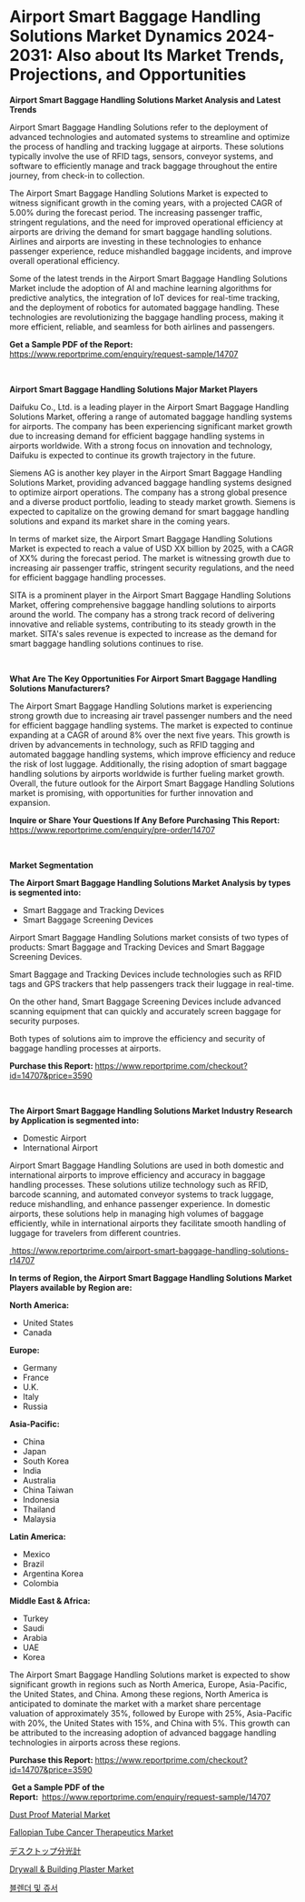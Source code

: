<p><h1>Airport Smart Baggage Handling Solutions Market Dynamics 2024-2031: Also about Its Market Trends, Projections, and Opportunities</h1></p><p><strong>Airport Smart Baggage Handling Solutions Market Analysis and Latest Trends</strong></p>
<p><p>Airport Smart Baggage Handling Solutions refer to the deployment of advanced technologies and automated systems to streamline and optimize the process of handling and tracking luggage at airports. These solutions typically involve the use of RFID tags, sensors, conveyor systems, and software to efficiently manage and track baggage throughout the entire journey, from check-in to collection.</p><p>The Airport Smart Baggage Handling Solutions Market is expected to witness significant growth in the coming years, with a projected CAGR of 5.00% during the forecast period. The increasing passenger traffic, stringent regulations, and the need for improved operational efficiency at airports are driving the demand for smart baggage handling solutions. Airlines and airports are investing in these technologies to enhance passenger experience, reduce mishandled baggage incidents, and improve overall operational efficiency.</p><p>Some of the latest trends in the Airport Smart Baggage Handling Solutions Market include the adoption of AI and machine learning algorithms for predictive analytics, the integration of IoT devices for real-time tracking, and the deployment of robotics for automated baggage handling. These technologies are revolutionizing the baggage handling process, making it more efficient, reliable, and seamless for both airlines and passengers.</p></p>
<p><strong>Get a Sample PDF of the Report:&nbsp;</strong> <a href="https://www.reportprime.com/enquiry/request-sample/14707">https://www.reportprime.com/enquiry/request-sample/14707</a></p>
<p>&nbsp;</p>
<p><strong>Airport Smart Baggage Handling Solutions Major Market Players</strong></p>
<p><p>Daifuku Co., Ltd. is a leading player in the Airport Smart Baggage Handling Solutions Market, offering a range of automated baggage handling systems for airports. The company has been experiencing significant market growth due to increasing demand for efficient baggage handling systems in airports worldwide. With a strong focus on innovation and technology, Daifuku is expected to continue its growth trajectory in the future.</p><p>Siemens AG is another key player in the Airport Smart Baggage Handling Solutions Market, providing advanced baggage handling systems designed to optimize airport operations. The company has a strong global presence and a diverse product portfolio, leading to steady market growth. Siemens is expected to capitalize on the growing demand for smart baggage handling solutions and expand its market share in the coming years.</p><p>In terms of market size, the Airport Smart Baggage Handling Solutions Market is expected to reach a value of USD XX billion by 2025, with a CAGR of XX% during the forecast period. The market is witnessing growth due to increasing air passenger traffic, stringent security regulations, and the need for efficient baggage handling processes.</p><p>SITA is a prominent player in the Airport Smart Baggage Handling Solutions Market, offering comprehensive baggage handling solutions to airports around the world. The company has a strong track record of delivering innovative and reliable systems, contributing to its steady growth in the market. SITA's sales revenue is expected to increase as the demand for smart baggage handling solutions continues to rise.</p></p>
<p>&nbsp;</p>
<p><strong>What Are The Key Opportunities For Airport Smart Baggage Handling Solutions Manufacturers?</strong></p>
<p><p>The Airport Smart Baggage Handling Solutions market is experiencing strong growth due to increasing air travel passenger numbers and the need for efficient baggage handling systems. The market is expected to continue expanding at a CAGR of around 8% over the next five years. This growth is driven by advancements in technology, such as RFID tagging and automated baggage handling systems, which improve efficiency and reduce the risk of lost luggage. Additionally, the rising adoption of smart baggage handling solutions by airports worldwide is further fueling market growth. Overall, the future outlook for the Airport Smart Baggage Handling Solutions market is promising, with opportunities for further innovation and expansion.</p></p>
<p><strong>Inquire or Share Your Questions If Any Before Purchasing This Report:</strong> <a href="https://www.reportprime.com/enquiry/pre-order/14707">https://www.reportprime.com/enquiry/pre-order/14707</a></p>
<p>&nbsp;</p>
<p><strong>Market Segmentation</strong></p>
<p><strong>The Airport Smart Baggage Handling Solutions Market Analysis by types is segmented into:</strong></p>
<p><ul><li>Smart Baggage and Tracking Devices</li><li>Smart Baggage Screening Devices</li></ul></p>
<p><p>Airport Smart Baggage Handling Solutions market consists of two types of products: Smart Baggage and Tracking Devices and Smart Baggage Screening Devices. </p><p>Smart Baggage and Tracking Devices include technologies such as RFID tags and GPS trackers that help passengers track their luggage in real-time. </p><p>On the other hand, Smart Baggage Screening Devices include advanced scanning equipment that can quickly and accurately screen baggage for security purposes. </p><p>Both types of solutions aim to improve the efficiency and security of baggage handling processes at airports.</p></p>
<p><strong>Purchase this Report:&nbsp;</strong><a href="https://www.reportprime.com/checkout?id=14707&price=3590">https://www.reportprime.com/checkout?id=14707&price=3590</a></p>
<p>&nbsp;</p>
<p><strong>The Airport Smart Baggage Handling Solutions Market Industry Research by Application is segmented into:</strong></p>
<p><ul><li>Domestic Airport</li><li>International Airport</li></ul></p>
<p><p>Airport Smart Baggage Handling Solutions are used in both domestic and international airports to improve efficiency and accuracy in baggage handling processes. These solutions utilize technology such as RFID, barcode scanning, and automated conveyor systems to track luggage, reduce mishandling, and enhance passenger experience. In domestic airports, these solutions help in managing high volumes of baggage efficiently, while in international airports they facilitate smooth handling of luggage for travelers from different countries.</p></p>
<p><a href="https://www.reportprime.com/airport-smart-baggage-handling-solutions-r14707">&nbsp;https://www.reportprime.com/airport-smart-baggage-handling-solutions-r14707</a></p>
<p><strong>In terms of Region, the Airport Smart Baggage Handling Solutions Market Players available by Region are:</strong></p>
<p>
    <p> <strong> North America: </strong>
        <ul>
            <li>United States</li>
            <li>Canada</li>
        </ul>
        </p> 
    <p> <strong> Europe: </strong>
        <ul>
            <li>Germany</li>
            <li>France</li>
            <li>U.K.</li>
            <li>Italy</li>
            <li>Russia</li>
        </ul>
        </p> 
    <p> <strong> Asia-Pacific: </strong>
        <ul>
            <li>China</li>
            <li>Japan</li>
            <li>South Korea</li>
            <li>India</li>
            <li>Australia</li>
            <li>China Taiwan</li>
            <li>Indonesia</li>
            <li>Thailand</li>
            <li>Malaysia</li>
        </ul>
        </p> 
    <p> <strong> Latin America: </strong>
        <ul>
            <li>Mexico</li>
            <li>Brazil</li>
            <li>Argentina Korea</li>
            <li>Colombia</li>
        </ul>
        </p> 
    <p> <strong> Middle East & Africa: </strong>
        <ul>
            <li>Turkey</li>
            <li>Saudi</li>
            <li>Arabia</li>
            <li>UAE</li>
            <li>Korea</li>
        </ul>
    </p>
    </p>
<p><p>The Airport Smart Baggage Handling Solutions market is expected to show significant growth in regions such as North America, Europe, Asia-Pacific, the United States, and China. Among these regions, North America is anticipated to dominate the market with a market share percentage valuation of approximately 35%, followed by Europe with 25%, Asia-Pacific with 20%, the United States with 15%, and China with 5%. This growth can be attributed to the increasing adoption of advanced baggage handling technologies in airports across these regions.</p></p>
<p><strong>Purchase this Report: </strong><a href="https://www.reportprime.com/checkout?id=14707&price=3590">https://www.reportprime.com/checkout?id=14707&price=3590</a></p>
<p>&nbsp;<strong>Get a Sample PDF of the Report:&nbsp;&nbsp;</strong><a href="https://www.reportprime.com/enquiry/request-sample/14707">https://www.reportprime.com/enquiry/request-sample/14707</a></p>
<p><strong></strong></p>
<p><p><a href="https://issuu.com/reportprime-2/docs/dust-proof-material-market-size-2030.pptx">Dust Proof Material Market</a></p><p><a href="https://github.com/guneycigdem35/Market-Research-Report-List-2/blob/main/fallopian-tube-cancer-therapeutics-market.md">Fallopian Tube Cancer Therapeutics Market</a></p><p><a href="https://github.com/dadanedu33/Market-Research-Report-List-1/blob/main/494153725574.md">デスクトップ分光計</a></p><p><a href="https://issuu.com/reportprime-2/docs/drywall-building-plaster-market-size-2030.pptx">Drywall & Building Plaster Market</a></p><p><a href="https://github.com/hxzi07639916/Market-Research-Report-List-1/blob/main/731699823246.md">블렌더 및 쥬서</a></p></p>